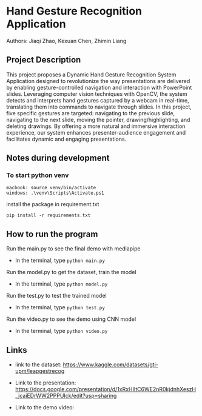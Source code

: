 # Hand Gesture Recognition Application 

Authors: Jiaqi Zhao, Kexuan Chen, Zhimin Liang

## Project Description 

This project proposes a Dynamic Hand Gesture Recognition System Application designed to revolutionize the way presentations are delivered by enabling gesture-controlled navigation and interaction with PowerPoint slides. Leveraging computer vision techniques with OpenCV, the system detects and interprets hand gestures captured by a webcam in real-time, translating them into commands to navigate through slides. In this project, five specific gestures are targeted: navigating to the previous slide, navigating to the next slide, moving the pointer, drawing/highlighting, and deleting drawings. By offering a more natural and immersive interaction experience, our system enhances presenter-audience engagement and facilitates dynamic and engaging presentations.

## Notes during development
### To start python venv
```
macbook: source venv/bin/activate
windows: .\venv\Scripts\Activate.ps1
```


install the package in requirement.txt
```
pip install -r requirements.txt
```

## How to run the program

Run the main.py to see the final demo with mediapipe

+ In the terminal, type `python main.py`

Run the model.py to get the dataset, train the model

+ In the terminal, type `python model.py`

Run the test.py to test the trained model

+ In the terminal, type `python test.py`

Run the video.py to see the demo using CNN model

+ In the terminal, type `python video.py`


## Links 

+ link to the dataset: https://www.kaggle.com/datasets/gti-upm/leapgestrecog

+ Link to the presentation: https://docs.google.com/presentation/d/1xRxHIItC6WE2nR0kjdnhXeszH_jcaiEDrWW2PPPUIck/edit?usp=sharing

+ Link to the demo video: 
